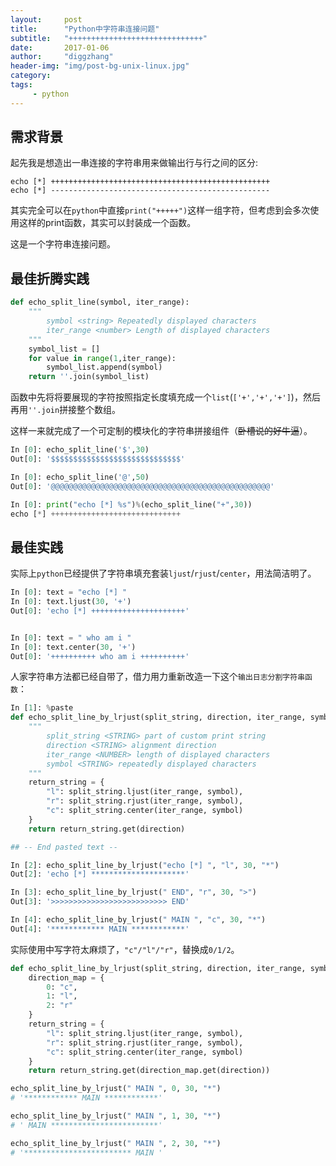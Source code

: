 ```yaml
---
layout:     post
title:      "Python中字符串连接问题"
subtitle:   "++++++++++++++++++++++++++++++"
date:       2017-01-06
author:     "diggzhang"
header-img: "img/post-bg-unix-linux.jpg"
category:
tags:
     - python
---
```


## 需求背景

起先我是想造出一串连接的字符串用来做输出行与行之间的区分:

```shell
echo [*] +++++++++++++++++++++++++++++++++++++++++++++++++
echo [*] -------------------------------------------------
```

其实完全可以在`python`中直接`print("+++++")`这样一组字符，但考虑到会多次使用这样的print函数，其实可以封装成一个函数。

这是一个字符串连接问题。

## 最佳折腾实践

```python
def echo_split_line(symbol, iter_range):
    """
        symbol <string> Repeatedly displayed characters
        iter_range <number> Length of displayed characters
    """
    symbol_list = []
    for value in range(1,iter_range):
        symbol_list.append(symbol)
    return ''.join(symbol_list)
```

函数中先将将要展现的字符按照指定长度填充成一个`list`(`['+','+','+']`)，然后再用`''.join`拼接整个数组。

这样一来就完成了一个可定制的模块化的字符串拼接组件（~~卧槽说的好牛逼~~）。

```python
In [0]: echo_split_line('$',30)
Out[0]: '$$$$$$$$$$$$$$$$$$$$$$$$$$$$$'

In [0]: echo_split_line('@',50)
Out[0]: '@@@@@@@@@@@@@@@@@@@@@@@@@@@@@@@@@@@@@@@@@@@@@@@@@'

In [0]: print("echo [*] %s")%(echo_split_line("+",30))
echo [*] +++++++++++++++++++++++++++++
```

## 最佳实践

实际上`python`已经提供了字符串填充套装`ljust`/`rjust`/`center`，用法简洁明了。

```python
In [0]: text = "echo [*] "
In [0]: text.ljust(30, '+')
Out[0]: 'echo [*] +++++++++++++++++++++'


In [0]: text = " who am i "
In [0]: text.center(30, '+')
Out[0]: '++++++++++ who am i ++++++++++'
```

人家字符串方法都已经自带了，借力用力重新改造一下这个`输出日志分割字符串函数`：

```python
In [1]: %paste
def echo_split_line_by_lrjust(split_string, direction, iter_range, symbol):
    """
        split_string <STRING> part of custom print string
        direction <STRING> alignment direction
        iter_range <NUMBER> length of displayed characters
        symbol <STRING> repeatedly displayed characters
    """
    return_string = {
        "l": split_string.ljust(iter_range, symbol),
        "r": split_string.rjust(iter_range, symbol),
        "c": split_string.center(iter_range, symbol)
    }
    return return_string.get(direction)

## -- End pasted text --

In [2]: echo_split_line_by_lrjust("echo [*] ", "l", 30, "*")
Out[2]: 'echo [*] *********************'

In [3]: echo_split_line_by_lrjust(" END", "r", 30, ">")
Out[3]: '>>>>>>>>>>>>>>>>>>>>>>>>>> END'

In [4]: echo_split_line_by_lrjust(" MAIN ", "c", 30, "*")
Out[4]: '************ MAIN ************'
```

实际使用中写字符太麻烦了，`"c"/"l"/"r"`，替换成`0/1/2`。

```python
def echo_split_line_by_lrjust(split_string, direction, iter_range, symbol):
    direction_map = {
        0: "c",
        1: "l",
        2: "r"
    }
    return_string = {
        "l": split_string.ljust(iter_range, symbol),
        "r": split_string.rjust(iter_range, symbol),
        "c": split_string.center(iter_range, symbol)
    }
    return return_string.get(direction_map.get(direction))

echo_split_line_by_lrjust(" MAIN ", 0, 30, "*")
# '************ MAIN ************'

echo_split_line_by_lrjust(" MAIN ", 1, 30, "*")
# ' MAIN ************************'

echo_split_line_by_lrjust(" MAIN ", 2, 30, "*")
# '************************ MAIN '
```
